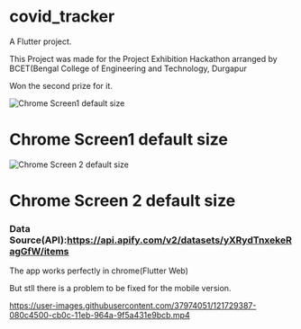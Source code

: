 # covid_tracker

A  Flutter project.

This Project was made for the Project Exhibition Hackathon arranged by BCET(Bengal College of Engineering and Technology, Durgapur

Won the second prize for it.

![Chrome Screen1 default size ](https://user-images.githubusercontent.com/37974051/121724331-55d17f00-cb05-11eb-8f57-1b3afc7c761d.png)
# Chrome Screen1 default size 

![Chrome Screen 2 default size](https://user-images.githubusercontent.com/37974051/121724334-579b4280-cb05-11eb-85f9-174f9c183f6f.png)
# Chrome Screen 2 default size

### Data Source(API):https://api.apify.com/v2/datasets/yXRydTnxekeRagGfW/items


The app works perfectly in chrome(Flutter Web)

But stll there is a problem to be fixed for the mobile version.

https://user-images.githubusercontent.com/37974051/121729387-080c4500-cb0c-11eb-964a-9f5a431e9bcb.mp4

